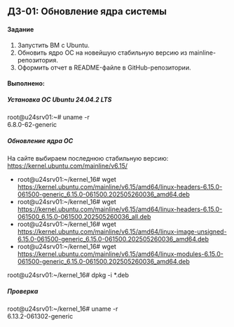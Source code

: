 ## ДЗ-01: Обновление ядра системы ##
#### Задание
1. Запустить ВМ c Ubuntu.
2. Обновить ядро ОС на новейшую стабильную версию из mainline-репозитория.
3. Оформить отчет в README-файле в GitHub-репозитории.
#### Выполнено:
##### Установка ОС Ubuntu 24.04.2 LTS
root@u24srv01:~# uname -r  
6.8.0-62-generic

##### Обновление ядра ОС ###
На сайте выбираем последнюю стабильную версию: https://kernel.ubuntu.com/mainline/v6.15/
- root@u24srv01:~/kernel_16# wget https://kernel.ubuntu.com/mainline/v6.15/amd64/linux-headers-6.15.0-061500-generic_6.15.0-061500.202505260036_amd64.deb
- root@u24srv01:~/kernel_16# wget https://kernel.ubuntu.com/mainline/v6.15/amd64/linux-headers-6.15.0-061500_6.15.0-061500.202505260036_all.deb
- root@u24srv01:~/kernel_16# wget https://kernel.ubuntu.com/mainline/v6.15/amd64/linux-image-unsigned-6.15.0-061500-generic_6.15.0-061500.202505260036_amd64.deb
- root@u24srv01:~/kernel_16# wget https://kernel.ubuntu.com/mainline/v6.15/amd64/linux-modules-6.15.0-061500-generic_6.15.0-061500.202505260036_amd64.deb

root@u24srv01:~/kernel_16# dpkg -i *.deb
##### Проверка
root@u24srv01:~/kernel_16# uname -r  
6.13.2-061302-generic
